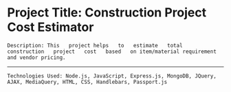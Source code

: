 # Project Title: Construction Project Cost Estimator

    Description: This   project helps   to   estimate   total   construction   project   cost   based   on item/material requirement and vendor pricing.
    
    
 ----

    Technologies Used: Node.js, JavaScript, Express.js, MongoDB, JQuery, AJAX, MediaQuery, HTML, CSS, Handlebars, Passport.js
